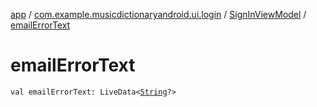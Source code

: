 [app](../../index.md) / [com.example.musicdictionaryandroid.ui.login](../index.md) / [SignInViewModel](index.md) / [emailErrorText](./email-error-text.md)

# emailErrorText

`val emailErrorText: LiveData<`[`String`](https://kotlinlang.org/api/latest/jvm/stdlib/kotlin/-string/index.html)`?>`